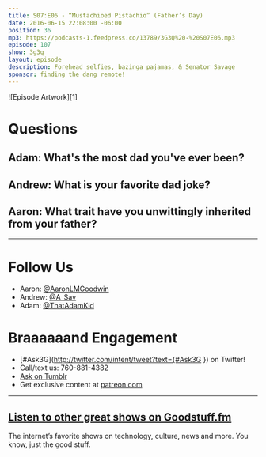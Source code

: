 ```yaml
---
title: S07:E06 - “Mustachioed Pistachio” (Father’s Day)
date: 2016-06-15 22:08:00 -06:00
position: 36
mp3: https://podcasts-1.feedpress.co/13789/3G3Q%20-%20S07E06.mp3
episode: 107
show: 3g3q
layout: episode
description: Forehead selfies, bazinga pajamas, & Senator Savage
sponsor: finding the dang remote!
---
```


![Episode Artwork][1]

# Questions

## Adam: What's the most dad you've ever been?

## Andrew: What is your favorite dad joke?

## Aaron: What trait have you unwittingly inherited from your father?

***

# Follow Us
* Aaron: [@AaronLMGoodwin](http://twitter.com/aaronlmgoodwin)
* Andrew: [@A_Sav](http://twitter.com/a_sav)
* Adam: [@ThatAdamKid](http://twitter.com/thatadamkid)

# Braaaaaand Engagement
* [#Ask3G](http://twitter.com/intent/tweet?text={#Ask3G }) on Twitter!
* Call/text us: 760-881-4382
* [Ask on Tumblr](http://3g3q.co/ask)
* Get exclusive content at [patreon.com](http://www.patreon.com/3g3q)

***

## [Listen to other great shows on Goodstuff.fm](http://goodstuff.fm/)
The internet’s favorite shows on technology, culture, news and more. You know, just the good stuff.


[2]: http://twitter.com/aaronlmgoodwin
[3]: http://twitter.com/a_sav
[4]: http://twitter.com/thatadamkid
[5]: http://3g3q.co/ask
[6]: http://www.patreon.com/3g3q
[7]: http://goodstuff.fm/3g3q/
